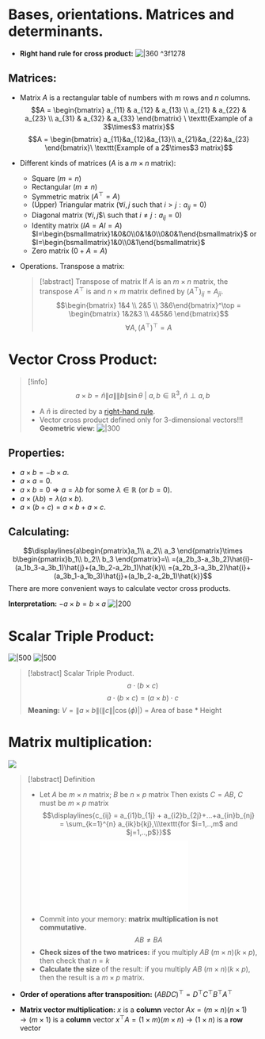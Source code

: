 # Bases, orientations. Matrices and determinants.

- **Right hand rule for cross product:**
  ![|360](Pasted%20image%2020240921105221.png) ^3f1278
## Matrices:

- Matrix $A$ is a rectangular table of numbers with $m$ rows and $n$ columns.
  $$A = \begin{bmatrix}
a_{11} & a_{12} & a_{13} \\ 
a_{21} & a_{22} & a_{23} \\
a_{31} & a_{32} & a_{33}
\end{bmatrix} \ \texttt{Example of a 3$\times$3 matrix}$$
$$A = \begin{bmatrix}
a_{11}&a_{12}&a_{13}\\
a_{21}&a_{22}&a_{23}
\end{bmatrix}\ \texttt{Example of a 2$\times$3 matrix}$$

- Different kinds of matrices ($A$ is a $m\times n$ matrix):
	- Square ($m=n$)
	- Rectangular ($m\neq n$)
	- Symmetric matrix ($A^{\top} = A$)
	- (Upper) Triangular matrix ($\forall i,j$ such that $i>j:a_{ij}=0$)
	- Diagonal matrix ($\forall i,j$$\ such that $i\neq j: a_{ij} = 0$)
	- Identity matrix ($IA=AI = A$) $I=\begin{bsmallmatrix}1&0&0\\0&1&0\\0&0&1\end{bsmallmatrix}$ or $I=\begin{bsmallmatrix}1&0\\0&1\end{bsmallmatrix}$
	- Zero matrix ($0+A=A$)
- Operations. Transpose a matrix:
  >[!abstract] Transpose of matrix
  >If $A$ is an $m\times n$ matrix, the transpose $A^{\top}$ is and $n\times m$ matrix defined by $(A^{\top})_{ij}=A_{ji}$.
  >$$\begin{bmatrix}
  >1&4 \\ 2&5 \\ 3&6\end{bmatrix}^\top = \begin{bmatrix} 1&2&3 \\ 4&5&6 \end{bmatrix}$$
  >$$\forall A, (A^\top)^\top = A$$

  
# Vector Cross Product:

>[!info] 
$$a\times b= \hat{n}\|a\|\|b\|\sin\theta \ | \ a,b\in \mathbb{R}^3,\ \hat{n}\perp a,b$$
>- A $\hat{n}$ is directed by a [right-hand rule](Matrix%20Operations%20and%20Vector%20Cross%20Product..md#^3f1278).
>- Vector cross product defined only for 3-dimensional vectors!!!
>**Geometric view:**
>![|300](Pasted%20image%2020240921113341.png)

## Properties:

- $a\times b = -b \times a$.
- $a\times a = 0$.
- $a\times b = 0 \Rightarrow a=\lambda b$ for some $\lambda\in\mathbb{R}$ (or $b=0$).
- $a\times (\lambda b) = \lambda(a\times b)$.
- $a\times (b+c)=a\times b + a\times c$.

## Calculating:
$$\displaylines{a\begin{pmatrix}a_1\\ a_2\\ a_3 \end{pmatrix}\times b\begin{pmatrix}b_1\\ b_2\\ b_3 \end{pmatrix}=\\
=(a_2b_3-a_3b_2)\hat{i}-(a_1b_3-a_3b_1)\hat{j}+(a_1b_2-a_2b_1)\hat{k}\\
=(a_2b_3-a_3b_2)\hat{i}+(a_3b_1-a_1b_3)\hat{j}+(a_1b_2-a_2b_1)\hat{k}}$$
There are more convenient ways to calculate vector cross products.

**Interpretation:** 
$-a\times b = b\times a$
![|200](Pasted%20image%2020240921115145.png)

# Scalar Triple Product:

![|500](Pasted%20image%2020240921115510.png)
![|500](Pasted%20image%2020240921115532.png)

>[!abstract] Scalar Triple Product.
>$$a\cdot (b\times c)$$
>$$a\cdot(b\times c)=(a\times b)\cdot c$$
>**Meaning:** $V=\|a\times b\|(\|c\||\cos(\phi)|)$ = Area of base * Height 

# Matrix multiplication:
 ![](Pasted%20image%2020240921115853.png)

>[!abstract] Definition
>- Let 
  $A$ be $m\times n$ matrix;
  $B$ be $n\times p$ matrix
  Then exists $C=AB$,
  $C$ must be $m\times p$ matrix
  $$\displaylines{c_{ij} = a_{i1}b_{1j} + a_{i2}b_{2j}+...+a_{in}b_{nj} = \sum_{k=1}^{n} a_{ik}b{kj},\\\texttt{for $i=1,..,m$ and $j=1,..,p$}}$$
  >![multiplication of matrices|1000](multiplication%20of%20matrices.md)
  >- Commit into your memory: **matrix multiplication is not commutative.**
  >  $$AB\neq BA$$
  >- **Check sizes of the two matrices:**
  >  if you multiply $AB\ (m\times n)(k\times p)$, then check that $n=k$
  >- **Calculate the size** of the result:
  >  if you multiply $AB\ (m\times n)(k\times p)$, then the result is a $m\times p$ matrix.

- **Order of operations after transposition:**
  $(ABDC)^\top = D^\top C^\top B^\top A^\top$

- **Matrix vector multiplication:**
  $x$ is a **column** vector
  $Ax = (m\times n)(n\times 1)\to (m\times 1)$ is a **column** vector
  $x^{\top}A = (1\times m)(m\times n)\to (1\times n)$ is a **row** vector






